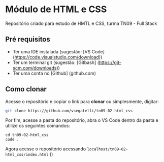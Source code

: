 # Módulo de HTML e CSS
Repositório criado para estudo de HMTL e CSS, turma TN09 - Full Stack 

## Pré requisitos

- Ter uma IDE instalada (sugestão: [VS Code] (https://code.visualstudio.com/download))
- Ter um terminal git (sugestão: [Gitbash] (https://git-scm.com/downloads))
- Ter uma conta no [Github] (github.com)

 ## Como clonar

 Acesse o repositório e copiar o link para **clonar** ou simplesmente, digitar:
 ``` sh
 git clone https://github.com/vsegatelli/tn09-02-html_css
 ```

 Por fim, acesse a pasta do repositório, abra o VS Code dentro da pasta e utilize os seguintes comandos:

 ```
cd tn09-02-html_css
code . 
 ```
 Agora acesse o repositório acessando `localhost/tn09-02-html_css/index.html`
))
